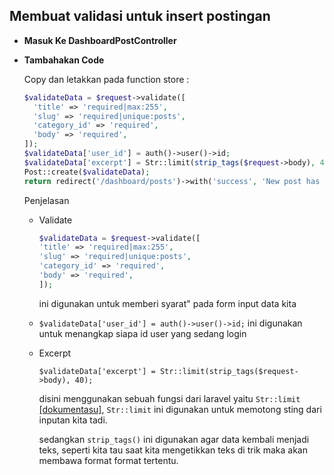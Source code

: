 ## Membuat validasi untuk insert postingan

- **Masuk Ke DashboardPostController**
- **Tambahakan Code**

  Copy dan letakkan pada function store :

  ```php
  $validateData = $request->validate([
    'title' => 'required|max:255',
    'slug' => 'required|unique:posts',
    'category_id' => 'required',
    'body' => 'required',
  ]);
  $validateData['user_id'] = auth()->user()->id;
  $validateData['excerpt'] = Str::limit(strip_tags($request->body), 40);
  Post::create($validateData);
  return redirect('/dashboard/posts')->with('success', 'New post has been added!');
  ```

  Penjelasan

  - Validate

    ```php
    $validateData = $request->validate([
    'title' => 'required|max:255',
    'slug' => 'required|unique:posts',
    'category_id' => 'required',
    'body' => 'required',
    ]);
    ```

    ini digunakan untuk memberi syarat" pada form input data kita

  - `$validateData['user_id'] = auth()->user()->id;` ini digunakan untuk menangkap siapa id user yang sedang login

  - Excerpt

    `$validateData['excerpt'] = Str::limit(strip_tags($request->body), 40);`

    disini menggunakan sebuah fungsi dari laravel yaitu `Str::limit` [[dokumentasu]](https://laravel.com/docs/8.x/helpers#method-str-limit), `Str::limit` ini digunakan untuk memotong sting dari inputan kita tadi.

    sedangkan `strip_tags()` ini digunakan agar data kembali menjadi teks, seperti kita tau saat kita mengetikkan teks di trik maka akan membawa format format tertentu.
